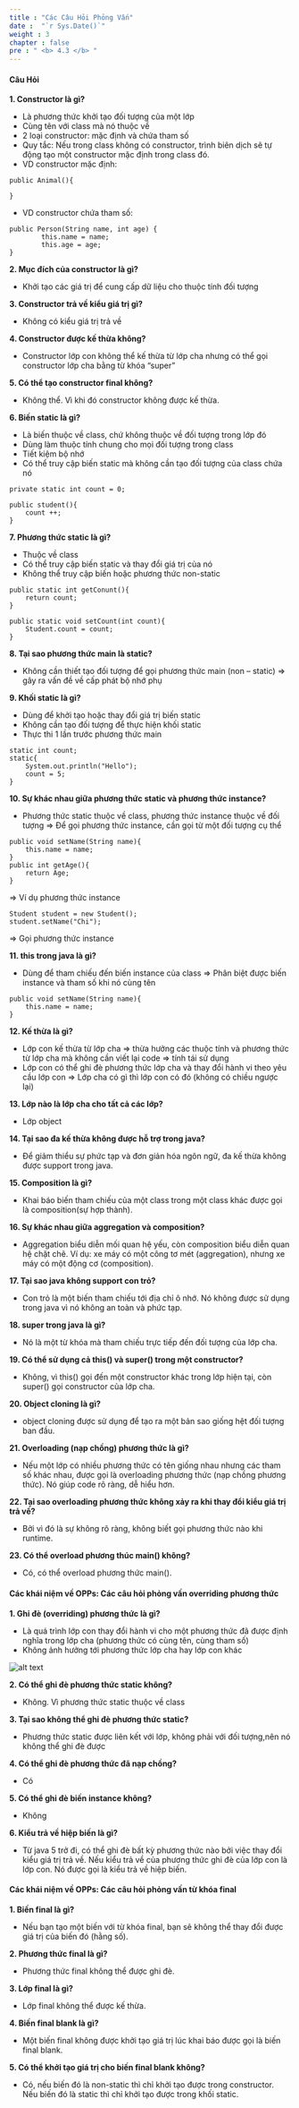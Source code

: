 ```yaml
---
title : "Các Câu Hỏi Phỏng Vấn"
date :  "`r Sys.Date()`"
weight : 3
chapter : false
pre : " <b> 4.3 </b> "
---
```


#### Câu Hỏi

**1. Constructor là gì?**
-	Là phương thức khởi tạo đối tượng của một lớp
-	Cùng tên với class mà nó thuộc về
-	2 loại constructor: mặc định và chứa tham số
-	Quy tắc: Nếu trong class không có constructor, trình biên dịch sẽ tự động tạo một constructor mặc định trong class đó.
-	VD constructor mặc định:
```
public Animal(){

}
```
-	VD constructor chứa tham số:
```
public Person(String name, int age) {
        this.name = name;
        this.age = age;
}
```

**2. Mục đích của constructor là gì?**
-	Khởi tạo các giá trị để cung cấp dữ liệu cho thuộc tính đối tượng

**3. Constructor trả về kiểu giá trị gì?**
-	Không có kiểu giá trị trả về

**4. Constructor được kế thừa không?**
-	Constructor lớp con không thể kế thừa từ lớp cha nhưng có thể gọi constructor lớp cha bằng từ khóa “super”

**5. Có thể tạo constructor final không?**
-	Không thể. Vì khi đó constructor không được kế thừa.

**6. Biến static là gì?**
-	Là biến thuộc về class, chứ không thuộc về đối tượng trong lớp đó
-	Dùng làm thuộc tính chung cho mọi đối tượng trong class 
-	Tiết kiệm bộ nhớ
-	Có thể truy cập biến static mà không cần tạo đối tượng của class chứa nó
```
private static int count = 0;

public student(){
    count ++;
}
```
**7. Phương thức static là gì?**
-	Thuộc về class
-	Có thể truy cập biến static và thay đổi giá trị của nó
-	Không thể truy cập biến hoặc phương thức non-static
```
public static int getConunt(){
    return count;
}

public static void setCount(int count){
    Student.count = count;
}
```
**8. Tại sao phương thức main là static?**
-	Không cần thiết tạo đối tượng để gọi phương thức main (non – static) => gây ra vấn đề về cấp phát bộ nhớ phụ

**9. Khối static là gì?**
-	Dùng để khởi tạo hoặc thay đổi giá trị biến static 
-	Không cần tạo đối tượng để thực hiện khối static
-	Thực thi 1 lần trước phương thức main
```
static int count;
static{
    System.out.println("Hello");
    count = 5;
}
```

**10. Sự khác nhau giữa phương thức static và phương thức instance?**
-	Phương thức static thuộc về class, phương thức instance thuộc về đối tượng
=>	Để gọi phương thức instance, cần gọi từ một đối tượng cụ thể 
```
public void setName(String name){
    this.name = name;
}
public int getAge(){
    return Age;
}
```
=> Ví dụ phương thức instance

```
Student student = new Student();
student.setName("Chi");
```
=> Gọi phương thức instance

**11. this trong java là gì?**
-	Dùng để tham chiếu đến biến instance của class => Phân biệt được biến instance và tham số khi nó cùng tên
```
public void setName(String name){
    this.name = name;
}
```

**12. Kế thừa là gì?**
-	Lớp con kế thừa từ lớp cha => thừa hưởng các thuộc tính và phương thức từ lớp cha mà không cần viết lại code => tính tái sử dụng
-	Lớp con có thể ghi đè phương thức lớp cha và thay đổi hành vi theo yêu cầu lớp con
=>	Lớp cha có gì thì lớp con có đó (không có chiều ngược lại)

**13. Lớp nào là lớp cha cho tất cả các lớp?**
-	Lớp object

**14. Tại sao đa kế thừa không được hỗ trợ trong java?**
-	Để giảm thiểu sự phức tạp và đơn giản hóa ngôn ngữ, đa kế thừa không được support trong java.

**15. Composition là gì?**
-	Khai báo biến tham chiếu của một class trong một class khác được gọi là composition(sự hợp thành).

**16. Sự khác nhau giữa aggregation và composition?**
-	Aggregation biểu diễn mối quan hệ yếu, còn composition biểu diễn quan hệ chặt chẽ. Ví dụ: xe máy có một công tơ mét (aggregation), nhưng xe máy có một động cơ (composition).

**17. Tại sao java không support con trỏ?**
-	Con trỏ là một biến tham chiếu tới địa chỉ ô nhớ. Nó không được sử dụng trong java vì nó không an toàn và phức tạp.

**18. super trong java là gì?**
-	Nó là một từ khóa mà tham chiếu trực tiếp đến đối tượng của lớp cha.

**19. Có thể sử dụng cả this() và super() trong một constructor?**
-	Không, vì this() gọi đến một constructor khác trong lớp hiện tại, còn super() gọi constructor của lớp cha.

**20. Object cloning là gì?**
-	object cloning được sử dụng để tạo ra một bản sao giống hệt đối tượng ban đầu.

**21. Overloading (nạp chồng) phương thức là gì?**
-	Nếu một lớp có nhiều phương thức có tên giống nhau nhưng các tham số khác nhau, được gọi là overloading phương thức (nạp chồng phương thức). Nó giúp code rõ ràng, dễ hiểu hơn.

**22. Tại sao overloading phương thức không xảy ra khi thay đổi kiểu giá trị trả về?**
-	Bởi vì đó là sự không rõ ràng, không biết gọi phương thức nào khi runtime.

**23. Có thể overload phương thúc main() không?**
-	Có, có thể overload phương thức main().

#### Các khái niệm về OPPs: Các câu hỏi phỏng vấn overriding phương thức

**1. Ghi đè (overriding) phương thức là gì?**

-	Là quá trình lớp con thay đổi hành vi  cho một phương thức đã được định nghĩa trong lớp cha (phương thức có cùng tên, cùng tham số)
-	Không ảnh hưởng tới phương thức lớp cha hay lớp con khác

![alt text](/images/4.3/image-001.png)

**2. Có thể ghi đè phương thức static không?**
-	Không. Vì phương thức static thuộc về class

**3. Tại sao không thể ghi đè phương thức static?**
-	Phương thức static được liên kết với lớp, không phải với đối tượng,nên nó không thể ghi đè được

**4. Có thể ghi đè phương thức đã nạp chồng?**
-	Có

**5. Có thể ghi đè biến instance không?**
-	Không

**6. Kiểu trả về hiệp biến là gì?**
-	Từ java 5 trở đi, có thể ghi đè bất kỳ phương thức nào bởi việc thay đổi kiểu giá trị trả về. Nếu kiểu trả về của phương thức ghi đè của lớp con là lớp con. Nó được gọi là kiểu trả về hiệp biến.

#### Các khái niệm về OPPs: Các câu hỏi phỏng vấn từ khóa final

**1. Biến final là gì?**
-	Nếu bạn tạo một biến với từ khóa final, bạn sẽ không thể thay đổi được giá trị của biến đó (hằng số).

**2. Phương thức final là gì?**
-	Phương thức final không thể được ghi đè.

**3. Lớp final là gì?**
-	Lớp final không thể được kế thừa.

**4. Biến final blank là gì?**
-	Một biến final không được khởi tạo giá trị lúc khai báo được gọi là biến final blank.

**5. Có thể khởi tạo giá trị cho biến final blank không?**
-	Có, nếu biến đó là non-static thì chỉ khởi tạo được trong constructor. Nếu biến đó là static thì chỉ khởi tạo được trong khối static.











